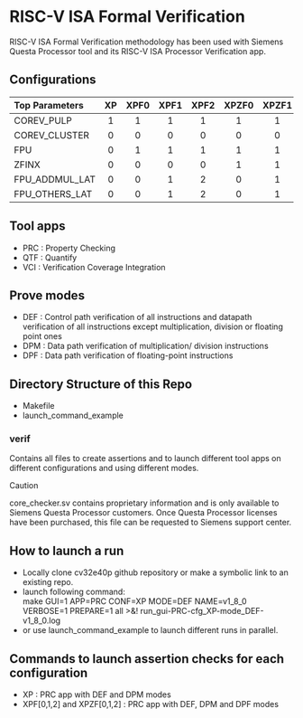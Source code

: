 # RISC-V ISA Formal Verification

RISC-V ISA Formal Verification methodology has been used with Siemens Questa Processor tool and its RISC-V ISA Processor Verification app.

## Configurations

  | Top Parameters     | XP     | XPF0     | XPF1     | XPF2     | XPZF0     | XPZF1     | XPZF2     |
  | :----------------- | :----: |:-------: | :------: | :------: | :-------: | :-------: | :-------: |
  | COREV_PULP         | 1      | 1        | 1        | 1        | 1         | 1         | 1         |
  | COREV_CLUSTER      | 0      | 0        | 0        | 0        | 0         | 0         | 0         |
  | FPU                | 0      | 1        | 1        | 1        | 1         | 1         | 1         |
  | ZFINX              | 0      | 0        | 0        | 0        | 1         | 1         | 1         |
  | FPU_ADDMUL_LAT     | 0      | 0        | 1        | 2        | 0         | 1         | 2         |
  | FPU_OTHERS_LAT     | 0      | 0        | 1        | 2        | 0         | 1         | 2         |

## Tool apps

- PRC : Property Checking
- QTF : Quantify
- VCI : Verification Coverage Integration

## Prove modes

- DEF : Control path verification of all instructions and datapath verification of all instructions except multiplication, division or floating point ones
- DPM : Data path verification of multiplication/ division instructions
- DPF : Data path verification of floating-point instructions

## Directory Structure of this Repo

- Makefile
- launch_command_example

### verif
Contains all files to create assertions and to launch different tool apps on different configurations and using different modes.

> [!CAUTION]
> core_checker.sv contains proprietary information and is only available to Siemens Questa Processor customers.
> Once Questa Processor licenses have been purchased, this file can be requested to Siemens support center.

## How to launch a run

- Locally clone cv32e40p github repository or make a symbolic link to an existing repo.
- launch following command:<br>
  make GUI=1 APP=PRC CONF=XP MODE=DEF NAME=v1_8_0 VERBOSE=1 PREPARE=1 all >&! run_gui-PRC-cfg_XP-mode_DEF-v1_8_0.log
- or use launch_command_example to launch different runs in parallel.

## Commands to launch assertion checks for each configuration

- XP : PRC app with DEF and DPM modes
- XPF[0,1,2] and XPZF[0,1,2] : PRC app with DEF, DPM and DPF modes
